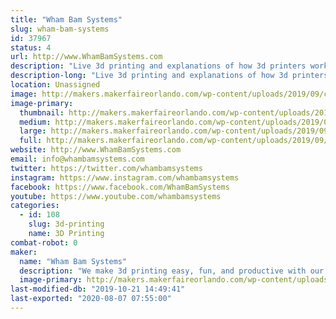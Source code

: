```yaml
---
title: "Wham Bam Systems"
slug: wham-bam-systems
id: 37967
status: 4
url: http://www.WhamBamSystems.com
description: "Live 3d printing and explanations of how 3d printers work with a 3d printed souvenir for the kids to take away. "
description-long: "Live 3d printing and explanations of how 3d printers work with a 3d printed souvenir for the kids to take away. Raffles and giveaways with no purchase necessary. Demonstrations of how our products work in live 3d printing situations."
location: Unassigned
image: http://makers.makerfaireorlando.com/wp-content/uploads/2019/09/cover2-1024x447.png
image-primary:
  thumbnail: http://makers.makerfaireorlando.com/wp-content/uploads/2019/09/cover2-150x150.png
  medium: http://makers.makerfaireorlando.com/wp-content/uploads/2019/09/cover2-300x131.png
  large: http://makers.makerfaireorlando.com/wp-content/uploads/2019/09/cover2-1024x447.png
  full: http://makers.makerfaireorlando.com/wp-content/uploads/2019/09/cover2.png
website: http://www.WhamBamSystems.com
email: info@whambamsystems.com
twitter: https://twitter.com/whambamsystems
instagram: https://www.instagram.com/whambamsystems
facebook: https://www.facebook.com/WhamBamSystems
youtube: https://www.youtube.com/whambamsystems
categories:
  - id: 108
    slug: 3d-printing
    name: 3D Printing
combat-robot: 0
maker:
  name: "Wham Bam Systems"
  description: "We make 3d printing easy, fun, and productive with our 3d printer accessories."
  image-primary: http://makers.makerfaireorlando.com/wp-content/uploads/2019/09/whambamhorizshadowsmall.jpg
last-modified-db: "2019-10-21 14:49:41"
last-exported: "2020-08-07 07:55:00"
---
```

